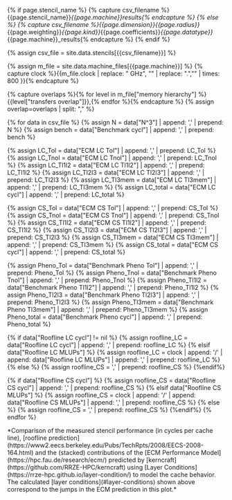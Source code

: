 
{% if page.stencil_name %}
  {% capture csv_filename %}{{page.stencil_name}}_{{page.machine}}_results{% endcapture %}
{% else %}
  {% capture csv_filename %}{{page.dimension}}_{{page.radius}}_{{page.weighting}}_{{page.kind}}_{{page.coefficients}}_{{page.datatype}}_{{page.machine}}_results{% endcapture %}
{% endif %}

{% assign csv_file = site.data.stencils[{{csv_filename}}] %}

{% assign m_file = site.data.machine_files[{{page.machine}}] %}
{% capture clock %}{{m_file.clock | replace: " GHz", "" | replace: ".","" | times: 800 }}{% endcapture %}

{% capture overlaps %}{% for level in m_file["memory hierarchy"] %}{{level["transfers overlap"]}},{% endfor %}{% endcapture %}
{% assign overlap=overlaps | split: "," %}

{% for data in csv_file %}
  {% assign N = data["N^3"] | append: ',' | prepend: N %}
  {% assign bench = data["Benchmark cycl"] | append: ',' | prepend: bench %}

  {% assign LC_Tol = data["ECM LC Tol"] | append: ',' | prepend: LC_Tol %}
  {% assign LC_Tnol = data["ECM LC Tnol"] | append: ',' | prepend: LC_Tnol %}
  {% assign LC_Tl1l2 = data["ECM LC Tl1l2"] | append: ',' | prepend: LC_Tl1l2 %}
  {% assign LC_Tl2l3 = data["ECM LC Tl2l3"] | append: ',' | prepend: LC_Tl2l3 %}
  {% assign LC_Tl3mem = data["ECM LC Tl3mem"] | append: ',' | prepend: LC_Tl3mem %}
  {% assign LC_total = data["ECM LC cycl"] | append: ',' | prepend: LC_total %}

  {% assign CS_Tol = data["ECM CS Tol"] | append: ',' | prepend: CS_Tol %}
  {% assign CS_Tnol = data["ECM CS Tnol"] | append: ',' | prepend: CS_Tnol %}
  {% assign CS_Tl1l2 = data["ECM CS Tl1l2"] | append: ',' | prepend: CS_Tl1l2 %}
  {% assign CS_Tl2l3 = data["ECM CS Tl2l3"] | append: ',' | prepend: CS_Tl2l3 %}
  {% assign CS_Tl3mem = data["ECM CS Tl3mem"] | append: ',' | prepend: CS_Tl3mem %}
  {% assign CS_total = data["ECM CS cycl"] | append: ',' | prepend: CS_total %}

  {% assign Pheno_Tol = data["Benchmark Pheno Tol"] | append: ',' | prepend: Pheno_Tol %}
  {% assign Pheno_Tnol = data["Benchmark Pheno Tnol"] | append: ',' | prepend: Pheno_Tnol %}
  {% assign Pheno_Tl1l2 = data["Benchmark Pheno Tl1l2"] | append: ',' | prepend: Pheno_Tl1l2 %}
  {% assign Pheno_Tl2l3 = data["Benchmark Pheno Tl2l3"] | append: ',' | prepend: Pheno_Tl2l3 %}
  {% assign Pheno_Tl3mem = data["Benchmark Pheno Tl3mem"] | append: ',' | prepend: Pheno_Tl3mem %}
  {% assign Pheno_total = data["Benchmark Pheno cycl"] | append: ',' | prepend: Pheno_total %}

  {% if data["Roofline LC cycl"] != nil %}
    {% assign roofline_LC = data["Roofline LC cycl"] | append: ',' | prepend: roofline_LC %}
  {% elsif data["Roofline LC MLUPs"] %}
    {% assign roofline_LC = clock | append: '/' | append: data["Roofline LC MLUPs"] | append: ',' | prepend: roofline_LC %}
  {% else %}
    {% assign roofline_CS = ',' | prepend: roofline_CS %}
  {%endif%}

  {% if data["Roofline CS cycl"] %}
    {% assign roofline_CS = data["Roofline CS cycl"] | append: ',' | prepend: roofline_CS %}
  {% elsif data["Roofline CS MLUPs"] %}
    {% assign roofline_CS = clock | append: '/' | append: data["Roofline CS MLUPs"] | append: ',' | prepend: roofline_CS %}
  {% else %}
  {% assign roofline_CS = ',' | prepend: roofline_CS %}
  {%endif%}
{% endfor %}

<div  markdown="1" class="ecm" id="ecm_LC" >
*Comparison of the measured stencil performance (in cycles per cache line), [roofline prediction](https://www2.eecs.berkeley.edu/Pubs/TechRpts/2008/EECS-2008-164.html) and the (stacked) contributions of the [ECM Performance Model](https://hpc.fau.de/research/ecm/) predicted by [kerncraft](https://github.com/RRZE-HPC/kerncraft) using [Layer Conditions](https://rrze-hpc.github.io/layer-condition/) to model the cache behavior. The calculated [layer conditions](#layer-conditions) shown above correspond to the jumps in the ECM prediction in this plot.*
</div>

<div  markdown="1" class="ecm" id="ecm_CS" style="display:none;" >
*Comparison of the measured stencil performance (in cycles per cache line), [roofline prediction](https://www2.eecs.berkeley.edu/Pubs/TechRpts/2008/EECS-2008-164.html) and the (stacked) contributions of the [ECM Performance Model](https://hpc.fau.de/research/ecm/) predicted by [kerncraft](https://github.com/RRZE-HPC/kerncraft) using [Cache Simulation](https://github.com/RRZE-HPC/pycachesim) to model the cache behavior.*
</div>

<div  markdown="1" class="ecm" id="ecm_Pheno" style="display:none;" >
*Comparison of the measured stencil performance (in cycles per cache line), [roofline prediction](https://www2.eecs.berkeley.edu/Pubs/TechRpts/2008/EECS-2008-164.html) and the (stacked) contributions of the phenomenological [ECM Performance Model](https://hpc.fau.de/research/ecm/) measured with [kerncraft](https://github.com/RRZE-HPC/kerncraft). The phenomenological ECM Model is completely derived from performance counter measurements during benchmark execution.*
</div>

<script>
var trace_benchmark = {
  type: "scatter",
  mode: "markers",
  marker: { symbol: "cross-thin-open" },
  x: [{{N}}],
  y: [{{bench}}],
  line: {color: 'black'},
  name: "Benchmark"
};

{% for i in (1..2) %}
{% if i == 1 %}
{% assign script_name = "LC" %}
{% assign script_data_RFL = roofline_LC %}
{% elsif i == 2 %}
{% assign script_name = "CS" %}
{% assign script_data_RFL = roofline_CS %}
{% endif %}

var trace_roofline_{{script_name}} = {
  type: "scatter",
  mode: "lines+markers",
  marker: { symbol: "circle-open", maxdisplayed: 5 },
  x: [{{N}}],
  y: [{{script_data_RFL}}],
  line: {color: 'green'},
  name: "Roofline /w {{script_name}}",
};
{% endfor %}

{% for i in (1..3) %}
{% if i == 1 %}
{% assign script_name = "LC" %}
{% assign script_data_Tol = LC_Tol %}
{% assign script_data_Tnol = LC_Tnol %}
{% assign script_data_Tl1l2 = LC_Tl1l2 %}
{% assign script_data_Tl2l3 = LC_Tl2l3 %}
{% assign script_data_Tl3mem = LC_Tl3mem %}
{% assign script_data_Ttotal = LC_total %}
{% elsif i == 2 %}
{% assign script_name = "CS" %}
{% assign script_data_Tol = CS_Tol %}
{% assign script_data_Tnol = CS_Tnol %}
{% assign script_data_Tl1l2 = CS_Tl1l2 %}
{% assign script_data_Tl2l3 = CS_Tl2l3 %}
{% assign script_data_Tl3mem = CS_Tl3mem %}
{% assign script_data_Ttotal = CS_total %}
{% elsif i == 3 %}
{% assign script_name = "Pheno" %}
{% assign script_data_Tol = Pheno_Tol %}
{% assign script_data_Tnol = Pheno_Tnol %}
{% assign script_data_Tl1l2 = Pheno_Tl1l2 %}
{% assign script_data_Tl2l3 = Pheno_Tl2l3 %}
{% assign script_data_Tl3mem = Pheno_Tl3mem %}
{% assign script_data_Ttotal = '' %}
{% endif %}

var trace_Tol_{{script_name}} = {
  type: "scatter",
  mode: "lines+markers",
  marker: { symbol: "square-open", maxdisplayed: 5 },
  x: [{{N}}],
  y: [{{script_data_Tol}}],
  line: {color: '#d62728'},
  name: "T<sub>OL</sub>"
};
var trace_Tnol_{{script_name}} = {
  {%- if overlap[0] == "true" %}
  type: "scatter",
  mode: "lines+markers",
  marker: { symbol: "triangle-up-open", maxdisplayed: 5 },
  line: {color: '#1f77b4'},
  {%- else %}
  type: "histogram",
  xbins: {size:10},
  histfunc: "sum",
  marker: {color: '#1f77b4'},
  {% endif %}
  x: [{{N}}],
  y: [{{script_data_Tnol}}],
  name: "T<sub>nOL</sub>"
};
var trace_Tl1l2_{{script_name}} = {
  {%- if overlap[1] == "true" %}
  type: "scatter",
  mode: "lines+markers",
  marker: { symbol: "triangle-down-open", maxdisplayed: 5 },
  line: {color: '#aec7e8'},
  {%- else %}
  type: "histogram",
  xbins: {size:10},
  histfunc: "sum",
  marker: {color: '#aec7e8'},
  {% endif %}
  x: [{{N}}],
  y: [{{script_data_Tl1l2}}],
  name: "T<sub>L1-L2</sub>"
};
var trace_Tl2l3_{{script_name}} = {
  {%- if overlap[2] == "true" %}
  type: "scatter",
  mode: "lines+markers",
  marker: { symbol: "hexagon-open", maxdisplayed: 5 },
  line: {color: '#ff7f0e'},
  {%- else %}
  type: "histogram",
  xbins: {size:10},
  histfunc: "sum",
  marker: {color: '#ff7f0e'},
  {% endif %}
  x: [{{N}}],
  y: [{{script_data_Tl2l3}}],
  name: "T<sub>L2-L3</sub>"
};
var trace_Tl3mem_{{script_name}} = {
  {%- if overlap[3] == "true" %}
  type: "scatter",
  mode: "lines+markers",
  marker: { symbol: "star-diamond-open", maxdisplayed: 5 },
  line: {color: '#ffbb78'},
  {%- else %}
  type: "histogram",
  xbins: {size:10},
  histfunc: "sum",
  marker: {color: '#ffbb78'},
  {% endif %}
  x: [{{N}}],
  y: [{{script_data_Tl3mem}}],
  name: "T<sub>L3-MEM</sub>"
};
var trace_Ttotal_{{script_name}} = {
  type: "scatter",
  mode: "lines",
  x: [{{N}}],
  y: [{{script_data_Ttotal}}],
  line: {color: 'rgba(0,0,0,0)'},
  showlegend: false,
  name: "T<sub>ECM total</sub>"
};
{% endfor %}

var data_LC = [trace_roofline_LC,trace_benchmark,trace_Tol_LC,trace_Tnol_LC,
               trace_Tl1l2_LC,trace_Tl2l3_LC,trace_Tl3mem_LC,trace_Ttotal_LC];
var data_CS = [trace_roofline_CS,trace_benchmark,trace_Tol_CS,trace_Tnol_CS,
               trace_Tl1l2_CS,trace_Tl2l3_CS,trace_Tl3mem_CS,trace_Ttotal_CS];
var data_Pheno = [trace_roofline_LC,trace_benchmark,trace_Tol_Pheno,trace_Tnol_Pheno,
                  trace_Tl1l2_Pheno,trace_Tl2l3_Pheno,trace_Tl3mem_Pheno];

var layout = {
  margin: { l: 40, r: 35, t: 10, b: 40},
  xaxis: {title: "Grid Size (N^{{page.dimension | replace: 'D', ''}})",
          dticks: 50,
          tick0: 0},
  yaxis: {title: 'Cycles / Cacheline',
          tick0: 0},
  barmode: 'stack',
  legend: { orientation: "h",y:1.1 },
  width: 600,
  height: 450,
};

var config = {locale: 'en'};
Plotly.newPlot('ecm_LC', data_LC, layout, config);
Plotly.newPlot('ecm_CS', data_CS, layout, config);
Plotly.newPlot('ecm_Pheno', data_Pheno, layout, config);
</script>
